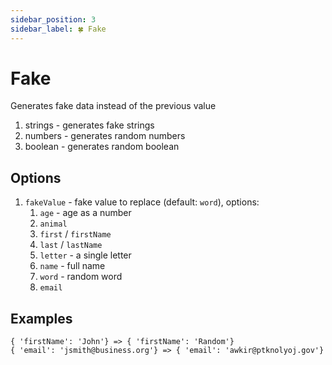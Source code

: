 ```yaml
---
sidebar_position: 3
sidebar_label: 🍀 Fake
---
```


# Fake

Generates fake data instead of the previous value

1. strings - generates fake strings
2. numbers - generates random numbers
3. boolean - generates random boolean

## Options

1. `fakeValue` - fake value to replace (default: `word`), options:
   1. `age` - age as a number
   2. `animal`
   3. `first` / `firstName`
   4. `last` / `lastName`
   5. `letter` - a single letter
   6. `name` - full name
   7. `word` - random word
   8. `email`

## Examples

```
{ 'firstName': 'John'} => { 'firstName': 'Random'}
{ 'email': 'jsmith@business.org'} => { 'email': 'awkir@ptknolyoj.gov'}
```
